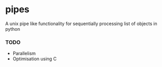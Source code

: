 # pipes
A unix pipe like functionality for sequentially processing list of objects in python


### TODO
- Parallelism
- Optimisation using C
